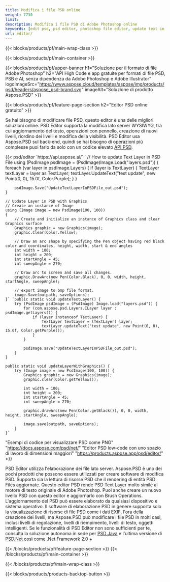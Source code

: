```yaml
---
title: Modifica i file PSD online
weight: 7730
limit: 
description: Modifica i file PSD di Adobe Photoshop online
keywords: [edit psd, psd editor, photoshop file editor, update text in psd, update psd]
url: editor/
---
```


{{< blocks/products/pf/main-wrap-class >}}


{{< blocks/products/pf/main-container >}}

{{< blocks/products/pf/upper-banner h1="Soluzione per il formato di file Adobe Photoshop" h2="API High Code e app gratuite per formati di file PSD, PSB e AI, senza dipendenza da Adobe Photoshop e Adobe Illustrator" logoImageSrc="https://www.aspose.cloud/templates/aspose/img/products/psd/headers/aspose_psd-brand.svg" imageAlt="Soluzione di prodotto Aspose.PSD" >}}

{{< blocks/products/pf/feature-page-section h2="Editor PSD online gratuito" >}}
<p>Se hai bisogno di modificare file PSD, questo editor è una delle migliori soluzioni online. PSD Editor supporta la modifica lato server WYSIWYG, tra cui aggiornamento del testo, operazioni con pennello, creazione di nuovi livelli, riordino dei livelli e modifica della visibilità. PSD Editor usa Aspose.PSD sul back-end, quindi se hai bisogno di operazioni più complesse puoi farlo da solo con un codice elevato <a href="/psd/{{< lang-code >}}">API PSD</a>.</p>
{{< psd/editor `https://api.aspose.ai/` 
`	// How to update Text Layer in PSD File
	using (PsdImage psdImage = (PsdImage)Image.Load("layers.psd"))
  	{
		foreach (var layer in psdImage.Layers)
		{
			if (layer is TextLayer)
			{
				TextLayer textLayer = layer as TextLayer;
				textLayer.UpdateText("test update", new Point(0, 0), 15.0f, Color.Purple);
			}
		}

		psdImage.Save("UpdateTextLayerInPSDFile_out.psd");
	}
	
	// Update Layer in PSD with Graphics
	// Create an instance of Image
	using (Image image = new PsdImage(100, 100))
	{
		// Create and initialize an instance of Graphics class and clear Graphics surface
		Graphics graphic = new Graphics(image);
		graphic.Clear(Color.Yellow);

		// Draw an arc shape by specifying the Pen object having red black color and coordinates, height, width, start & end angles                 
		int width = 100;
		int height = 200;
		int startAngle = 45;
		int sweepAngle = 270;

		// Draw arc to screen and save all changes.
		graphic.DrawArc(new Pen(Color.Black), 0, 0, width, height, startAngle, sweepAngle);

		// export image to bmp file format.
		image.Save(outpath, saveOptions);
	}` `public static void updateTextLayer() {
        try (PsdImage psdImage = (PsdImage) Image.load("layers.psd")) {
            for (com.aspose.psd.Layers.ILayer layer : psdImage.getLayers()) {
                if (layer instanceof TextLayer) {
                    TextLayer textLayer = (TextLayer) layer;
                    textLayer.updateText("test update", new Point(0, 0), 15.0f, Color.getPurple());
                }
            }

            psdImage.save("UpdateTextLayerInPSDFile_out.psd");
        }
    }

    public static void updateLayerWithGraphics() {
        try (Image image = new PsdImage(100, 100)) {
            Graphics graphic = new Graphics(image);
            graphic.clear(Color.getYellow());

            int width = 100;
            int height = 200;
            int startAngle = 45;
            int sweepAngle = 270;

            graphic.drawArc(new Pen(Color.getBlack()), 0, 0, width, height, startAngle, sweepAngle);

            image.save(outpath, saveOptions);
        }
    }` 
"Esempi di codice per visualizzare PSD come PNG"  "https://docs.aspose.com/psd/net/" 
"Editor PSD low-code con uno spazio di lavoro di dimensioni maggiori" "https://products.aspose.app/psd/editor/" >}}
<p>PSD Editor utilizza l'elaborazione dei file lato server. Aspose.PSD è uno dei pochi prodotti che possono essere utilizzati per creare software di modifica PSD. Supporta sia la lettura di risorse PSD che il rendering di entità PSD Files aggiornate. Questo editor PSD rende PSD Text Layer molto simile al motore di testo originale di Adobe Photoshop. Puoi anche creare un nuovo livello PSD con questo editor e aggiornarlo con Brush Operations. L'aggiornamento del PSD può essere elaborato da qualsiasi dispositivo e sistema operativo. Il software di elaborazione PSD in genere supporta solo la visualizzazione di risorse di file PSD come i dati EXIF, l'ora della creazione dei livelli, ma Aspose.PSD può modificare i file PSD in molti casi, inclusi livelli di regolazione, livelli di riempimento, livelli di testo, oggetti intelligenti. Se le funzionalità di PSD Editor non sono sufficienti per te, consulta la soluzione autonoma in sede per <a href="/psd/{{< lang-code >}}java">PSD Java</a> e l'ultima versione di <a href="/psd/{{< lang-code >}}net">PSD.Net</a> così come .Net Framework 2.0 +</p>

{{< /blocks/products/pf/feature-page-section >}}
{{< /blocks/products/pf/main-container >}}


{{< /blocks/products/pf/main-wrap-class >}}

{{< blocks/products/products-backtop-button >}}

